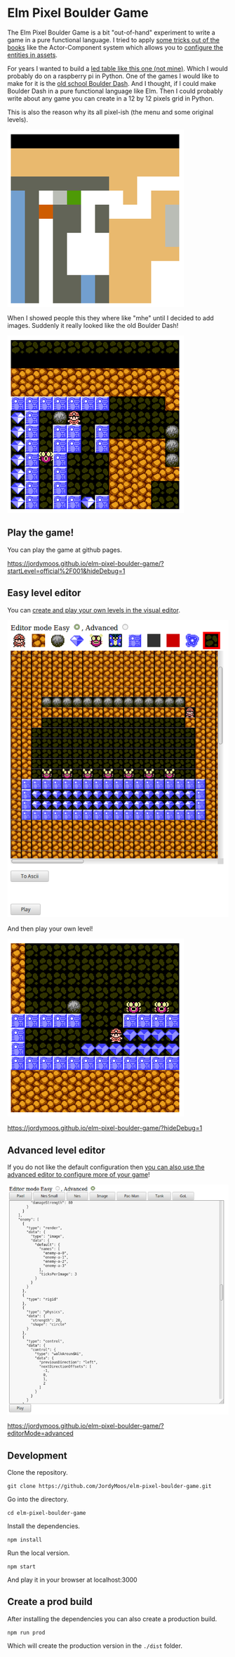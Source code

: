 # Elm Pixel Boulder Game

The Elm Pixel Boulder Game is a bit "out-of-hand" experiment to write a game
 in a pure functional language.
I tried to apply [some tricks out of the books](https://github.com/MikeMcShaffry/gamecode4)
like the Actor-Component system which allows you to [configure the entities in assets](https://github.com/JordyMoos/elm-pixel-boulder-game/blob/master/src/static/levels/test/nes.json).

For years I wanted to build a [led table like this one (not mine)](./docs/img/sample-led-table.png).
Which I would probably do on a raspberry pi in Python.
One of the games I would like to make for it is the [old school Boulder Dash](https://www.google.com/search?q=boulder+dash&tbm=isch).
And I thought, if I could make Boulder Dash in a pure functional language like Elm.
Then I could probably write about any game you can create in a 12 by 12 pixels grid in Python.

This is also the reason why its all pixel-ish (the menu and some original levels).

![Original levels are in pixels](./docs/img/pixel-level.png)

When I showed people this they where like "mhe" until I decided to add images.
Suddenly it really looked like the old Boulder Dash!

![The new version supports images](./docs/img/image-level.png)

## Play the game!

You can play the game at github pages.

https://jordymoos.github.io/elm-pixel-boulder-game/?startLevel=official%2F001&hideDebug=1

## Easy level editor

You can [create and play your own levels in the visual editor](https://jordymoos.github.io/elm-pixel-boulder-game/?hideDebug=1).

![Create your own levels!](./docs/img/create-your-own-levels.png)

And then play your own level!

![Play your self created levels!](./docs/img/play-your-own-levels.png)


https://jordymoos.github.io/elm-pixel-boulder-game/?hideDebug=1

## Advanced level editor

If you do not like the default configuration then [you can also use the advanced editor to configure more of your game](https://jordymoos.github.io/elm-pixel-boulder-game/?editorMode=advanced)!

![Use the advanced editor to tune about everything](./docs/img/reconfigure-everything.png)

https://jordymoos.github.io/elm-pixel-boulder-game/?editorMode=advanced

## Development

Clone the repository.
```
git clone https://github.com/JordyMoos/elm-pixel-boulder-game.git
```
Go into the directory.
```
cd elm-pixel-boulder-game
```
Install the dependencies.
```
npm install
```
Run the local version.
```
npm start
```
And play it in your browser at localhost:3000

## Create a prod build
After installing the dependencies you can also create a production build.
```
npm run prod
```

Which will create the production version in the `./dist` folder.
